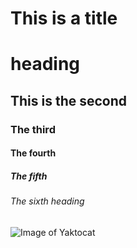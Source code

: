 # This is a title <h1> heading
## This is the second 
### The third
#### The fourth
##### The fifth 
###### The sixth heading 

![Image of Yaktocat](https://octodex.github.com/images/yaktocat.png)
